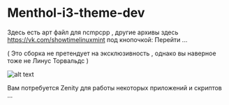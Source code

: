 # Menthol-i3-theme-dev
Здесь есть арт файл для ncmpcpp , другие архивы здесь https://vk.com/showtimelinuxmint под кнопочкой: Перейти ...


( Это сборка не претендует на эксклюзивность , однако вы наверное тоже не Линус Торвальдс ) 

![alt text](https://github.com/VitalyshaVitalysha/i3Fruit-Menthol/blob/master/%D0%A1%D0%BD%D0%B8%D0%BC%D0%BE%D0%BA%20%D1%8D%D0%BA%D1%80%D0%B0%D0%BD%D0%B0%20%D0%BE%D1%82%202020-06-29%2006-50-08.png)

Вам потребуется Zenity для работы некоторых приложений и скриптов ...
